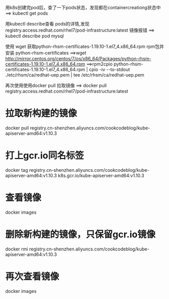 用k8s创建完pod后，查了一下pods状态，发现都在containercreationg状态中
 ==> kubectl get pods
 
 用kubectl describe查看 pods的详情,发现 registry.access.redhat.com/rhel7/pod-infrastructure:latest 镜像报错
  ==> kubectl describe pod mysql
  
  
  使用 wget 获取python-rhsm-certificates-1.19.10-1.el7_4.x86_64.rpm  rpm包并安装 python-rhsm-certificates
  ==>wget http://mirror.centos.org/centos/7/os/x86_64/Packages/python-rhsm-certificates-1.19.10-1.el7_4.x86_64.rpm
  ==>rpm2cpio python-rhsm-certificates-1.19.10-1.el7_4.x86_64.rpm | cpio -iv --to-stdout ./etc/rhsm/ca/redhat-uep.pem | tee /etc/rhsm/ca/redhat-uep.pem
  
  再次使用使用docker pull  拉取镜像
  ==> docker pull registry.access.redhat.com/rhel7/pod-infrastructure:latest
  
  
  # 拉取新构建的镜像
  docker pull registry.cn-shenzhen.aliyuncs.com/cookcodeblog/kube-apiserver-amd64:v1.10.3
  # 打上gcr.io同名标签
  docker tag registry.cn-shenzhen.aliyuncs.com/cookcodeblog/kube-apiserver-amd64:v1.10.3 k8s.gcr.io/kube-apiserver-amd64:v1.10.3
  # 查看镜像
  docker images
  # 删除新构建的镜像，只保留gcr.io镜像
  docker rmi registry.cn-shenzhen.aliyuncs.com/cookcodeblog/kube-apiserver-amd64:v1.10.3
  # 再次查看镜像
  docker images